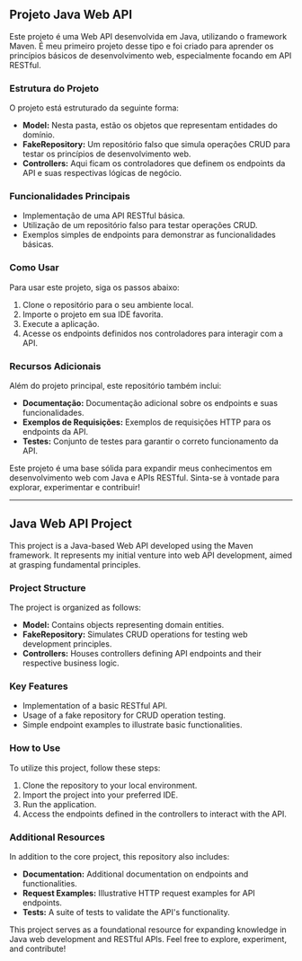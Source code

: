 ## Projeto Java Web API

Este projeto é uma Web API desenvolvida em Java, utilizando o framework Maven. É meu primeiro projeto desse tipo e foi criado para aprender os princípios básicos de desenvolvimento web, especialmente focando em API RESTful.

### Estrutura do Projeto

O projeto está estruturado da seguinte forma:

- **Model:** Nesta pasta, estão os objetos que representam entidades do domínio.
- **FakeRepository:** Um repositório falso que simula operações CRUD para testar os princípios de desenvolvimento web.
- **Controllers:** Aqui ficam os controladores que definem os endpoints da API e suas respectivas lógicas de negócio.

### Funcionalidades Principais

- Implementação de uma API RESTful básica.
- Utilização de um repositório falso para testar operações CRUD.
- Exemplos simples de endpoints para demonstrar as funcionalidades básicas.

### Como Usar

Para usar este projeto, siga os passos abaixo:

1. Clone o repositório para o seu ambiente local.
2. Importe o projeto em sua IDE favorita.
3. Execute a aplicação.
4. Acesse os endpoints definidos nos controladores para interagir com a API.

### Recursos Adicionais

Além do projeto principal, este repositório também inclui:

- **Documentação:** Documentação adicional sobre os endpoints e suas funcionalidades.
- **Exemplos de Requisições:** Exemplos de requisições HTTP para os endpoints da API.
- **Testes:** Conjunto de testes para garantir o correto funcionamento da API.

Este projeto é uma base sólida para expandir meus conhecimentos em desenvolvimento web com Java e APIs RESTful. Sinta-se à vontade para explorar, experimentar e contribuir!

 ---
 
## Java Web API Project

This project is a Java-based Web API developed using the Maven framework. It represents my initial venture into web API development, aimed at grasping fundamental principles.

### Project Structure

The project is organized as follows:

- **Model:** Contains objects representing domain entities.
- **FakeRepository:** Simulates CRUD operations for testing web development principles.
- **Controllers:** Houses controllers defining API endpoints and their respective business logic.

### Key Features

- Implementation of a basic RESTful API.
- Usage of a fake repository for CRUD operation testing.
- Simple endpoint examples to illustrate basic functionalities.

### How to Use

To utilize this project, follow these steps:

1. Clone the repository to your local environment.
2. Import the project into your preferred IDE.
3. Run the application.
4. Access the endpoints defined in the controllers to interact with the API.

### Additional Resources

In addition to the core project, this repository also includes:

- **Documentation:** Additional documentation on endpoints and functionalities.
- **Request Examples:** Illustrative HTTP request examples for API endpoints.
- **Tests:** A suite of tests to validate the API's functionality.

This project serves as a foundational resource for expanding knowledge in Java web development and RESTful APIs. Feel free to explore, experiment, and contribute!
